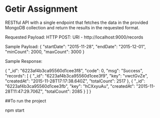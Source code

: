 # Getir Assignment


RESTful API with a single endpoint that fetches the data in the provided MongoDB collection and return the results in the requested format.

Requested Payload:
HTTP POST: URI - http://localhost:9000/records

Sample Payload:
{
    "startDate": "2015-11-28",
    "endDate": "2015-12-01",
    "minCount": 2000,
    "maxCount": 3000
}

Sample Response:

{
    "_id": "6223af4b3ca95560d1cee3f8",
    "code": 0,
    "msg": "Success",
    "records": [
        {
        "_id": "6223af4b3ca95560d1cee3f9",
        "key": "vwctGvZe",
        "createdAt": "2015-11-28T17:17:38.640Z",
        "totalCount": 2517
        },
        {
        "_id": "6223af4b3ca95560d1cee3fb",
        "key": "hCXxyuAu",
        "createdAt": "2015-11-28T11:47:29.706Z",
        "totalCount": 2085
        }
    ]
}


##To run the project

npm start